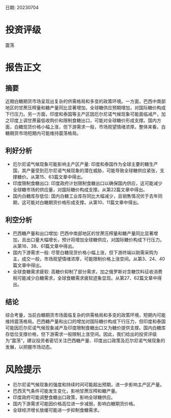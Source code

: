 
日期: 20230704

# 投资评级

震荡

# 报告正文

## 摘要

近期白糖期货市场呈现出复杂的供需格局和多变的政策环境。一方面，巴西中南部地区的甘蔗压榨量和糖产量同比显著增加，全球糖供应预期增加，对国际糖价构成下行压力。另一方面，印度和泰国等主产区因厄尔尼诺气候现象可能面临减产，加之印度上调甘蔗最低收购价和限制食糖出口，可能对全球糖价形成支撑。国内方面，白糖现货价格小幅上涨，但下游需求一般，市场观望情绪浓厚。整体来看，白糖期货市场短期内可能维持震荡格局。

## 利好分析

* 厄尔尼诺气候现象可能影响主产区产量: 印度和泰国作为全球主要的糖生产国，其产量受到厄尔尼诺气候现象的潜在威胁，可能导致全球糖供应紧张，支撑糖价。从第15、63篇文章中得出。
* 印度限制食糖出口: 印度政府计划限制食糖出口以确保国内供应，这可能减少全球糖市场的供应量，对国际糖价构成支撑。从第22篇文章中得出。
* 国内白糖库存低位: 国内白糖工业库存同比大幅减少，且销售情况优于去年同期，这可能对白糖期货价格形成支撑。从第10、11篇文章中得出。

## 利空分析

* 巴西糖产量和出口增加: 巴西中南部地区的甘蔗压榨量和糖产量同比显著增加，且出口量大幅增长，预计将增加全球糖供应，对国际糖价构成下行压力。从第16、38、61篇文章中得出。
* 国内下游需求一般: 尽管白糖现货价格小幅上涨，但下游终端以刚需采购为主，成交一般，市场观望情绪浓厚，可能限制价格上涨空间。从第3、24、40篇文章中得出。
* 全球食糖需求疲软: 高糖价抑制了部分需求，加之俄罗斯对含糖饮料征收消费税可能减少白糖需求，全球食糖需求疲软迹象显现。从第27、62篇文章中得出。

## 结论

综合考量，当前白糖期货市场面临复杂的供需格局和多变的政策环境，短期内可能维持震荡格局。巴西糖产量和出口的增加对国际糖价构成下行压力，但印度和泰国可能因厄尔尼诺气候现象减产及印度限制食糖出口又为糖价提供支撑。国内白糖库存低位支撑价格，但下游需求一般限制上涨空间。因此，我们给出的投资评级为“震荡”，建议投资者密切关注巴西糖产量、印度出口政策及厄尔尼诺气候现象的发展，以把握市场动态。

# 风险提示

* 厄尔尼诺气候现象的强度和持续时间可能超出预期，进一步影响主产区产量。
* 巴西天气条件可能发生变化，影响甘蔗压榨和糖产量。
* 印度政府可能调整食糖出口政策，影响全球糖供应。
* 国内下游需求可能因价格高位进一步减弱，影响白糖期货价格。
* 全球经济增长放缓可能进一步抑制食糖需求。
